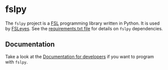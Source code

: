 fslpy
=====

The `fslpy` project is a [FSL](http://fsl.fmrib.ox.ac.uk/fsl/fslwiki/)
programming library written in Python. It is used by
[FSLeyes](https://git.fmrib.ox.ac.uk/paulmc/fsleyes/). See the
[requirements.txt file](../blob/master/requirements.txt) for details on
``fslpy`` dependencies.


Documentation
-------------


Take a look at the [Documentation for
developers](http://users.fmrib.ox.ac.uk/~paulmc/fslpy/index.html) if you want
to program with `fslpy`.
